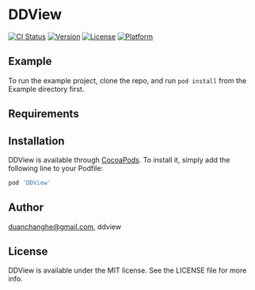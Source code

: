 # DDView

[![CI Status](https://img.shields.io/travis/duanchanghe@gmail.com/DDView.svg?style=flat)](https://travis-ci.org/duanchanghe@gmail.com/DDView)
[![Version](https://img.shields.io/cocoapods/v/DDView.svg?style=flat)](https://cocoapods.org/pods/DDView)
[![License](https://img.shields.io/cocoapods/l/DDView.svg?style=flat)](https://cocoapods.org/pods/DDView)
[![Platform](https://img.shields.io/cocoapods/p/DDView.svg?style=flat)](https://cocoapods.org/pods/DDView)

## Example

To run the example project, clone the repo, and run `pod install` from the Example directory first.

## Requirements

## Installation

DDView is available through [CocoaPods](https://cocoapods.org). To install
it, simply add the following line to your Podfile:

```ruby
pod 'DDView'
```

## Author

duanchanghe@gmail.com, ddview

## License

DDView is available under the MIT license. See the LICENSE file for more info.
